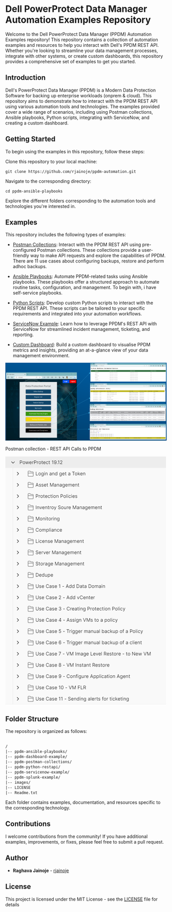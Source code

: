 # Dell PowerProtect Data Manager Automation Examples Repository

Welcome to the Dell PowerProtect Data Manager (PPDM) Automation Examples repository! This repository contains a collection of automation examples and resources to help you interact with Dell's PPDM REST API. Whether you're looking to streamline your data management processes, integrate with other systems, or create custom dashboards, this repository provides a comprehensive set of examples to get you started.


## Introduction

Dell's PowerProtect Data Manager (PPDM) is a Modern Data Protection Software for backing up enterprise workloads (onprem & cloud). This repository aims to demonstrate how to interact with the PPDM REST API using various automation tools and technologies. The examples provided cover a wide range of scenarios, including using Postman collections, Ansible playbooks, Python scripts, integrating with ServiceNow, and creating a custom dashboard.

## Getting Started
To begin using the examples in this repository, follow these steps:

Clone this repository to your local machine:

```
git clone https://github.com/rjainoje/ppdm-automation.git
```

Navigate to the corresponding directory:

```
cd ppdm-ansible-playbooks
```

Explore the different folders corresponding to the automation tools and technologies you're interested in.



## Examples

This repository includes the following types of examples:

* [Postman Collections](./ppdm-postman-collections/postman-readme.md): Interact with the PPDM REST API using pre-configured Postman collections. These collections provide a user-friendly way to make API requests and explore the capabilities of PPDM. There are 11 use cases about configuring backups, restore and perform adhoc backups.

* [Ansible Playbooks](./ppdm-ansible-playbooks/ansible-readme.md): Automate PPDM-related tasks using Ansible playbooks. These playbooks offer a structured approach to automate routine tasks, configuration, and management. To begin with, i have self-service playbooks.

* [Python Scripts](./ppdm-python-restapi/python-readme.md): Develop custom Python scripts to interact with the PPDM REST API. These scripts can be tailored to your specific requirements and integrated into your automation workflows.

* [ServiceNow Example](./ppdm-servicenow-example/servicenow-readme.md): Learn how to leverage PPDM's REST API with ServiceNow for streamlined incident management, ticketing, and reporting.

* [Custom Dashboard](./ppdm-dashboard-example/dashboard-readme.md): Build a custom dashboard to visualise PPDM metrics and insights, providing an at-a-glance view of your data management environment.

![](images/ppdm-dashboard.png)

Postman collection - REST API Calls to PPDM 

![](images/ppdm-postman.png)

## Folder Structure
The repository is organized as follows:

```

/
|-- ppdm-ansible-playbooks/
|-- ppdm-dashboard-example/
|-- ppdm-postman-collections/
|-- ppdm-python-restapi/
|-- ppdm-servicenow-example/
|-- ppdm-splunk-example/
|-- images/
|-- LICENSE
|-- Readme.txt

```
Each folder contains examples, documentation, and resources specific to the corresponding technology.


## Contributions

I welcome contributions from the community! If you have additional examples, improvements, or fixes, please feel free to submit a pull request.

## Author

* **Raghava Jainoje** - [rjainoje](https://github.com/rjainoje)


## License

This project is licensed under the MIT License - see the [LICENSE](LICENSE) file for details